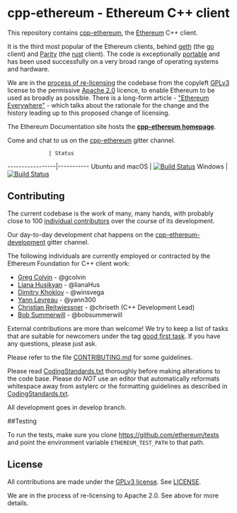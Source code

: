 # cpp-ethereum - Ethereum C++ client

This repository contains [cpp-ethereum](http://www.ethdocs.org/en/latest/ethereum-clients/cpp-ethereum/), the [Ethereum](http://ethereum.org) C++ client.

It is the third most popular of the Ethereum clients, behind [geth](https://github.com/ethereum/go-ethereum) (the [go](https://golang.org)
client) and [Parity](https://github.com/ethcore/parity) (the [rust](https://www.rust-lang.org/) client).  The code is exceptionally
[portable](http://www.ethdocs.org/en/latest/ethereum-clients/cpp-ethereum/portability.html) and has been used successfully on a very broad range
of operating systems and hardware.

We are in the [process of re-licensing](https://bobsummerwill.com/2016/07/12/c-re-licensing-plan/) the codebase from the copyleft
[GPLv3](https://en.wikipedia.org/wiki/GNU_General_Public_License) license to the permissive [Apache 2.0](https://en.wikipedia.org/wiki/Apache_License)
licence, to enable Ethereum to be used as broadly as possible.  There is a long-form
article - ["Ethereum Everywhere"](https://bobsummerwill.com/2016/07/12/ethereum-everywhere/) - which talks about the rationale for the change and
the history leading up to this proposed change of licensing.

The Ethereum Documentation site hosts the **[cpp-ethereum homepage](http://www.ethdocs.org/en/latest/ethereum-clients/cpp-ethereum/)**.

Come and chat to us on the [cpp-ethereum](https://gitter.im/ethereum/cpp-ethereum) gitter channel.

                 | Status
-----------------|-----------
Ubuntu and macOS | [![Build Status](https://travis-ci.org/bobsummerwill/cpp-ethereum.svg?branch=merge_repos)](https://travis-ci.org/bobsummerwill/cpp-ethereum)
Windows          | [![Build Status](https://ci.appveyor.com/api/projects/status/ke9kvs3u1g18vf5t/branch/merge_repos)](https://ci.appveyor.com/project/bobsummerwill/cpp-ethereum)

## Contributing

The current codebase is the work of many, many hands, with probably close to 100
[individual contributors](https://github.com/bobsummerwill/cpp-ethereum/graphs/contributors) over the course of its development.

Our day-to-day development chat happens on the [cpp-ethereum-development](https://gitter.im/ethereum/cpp-ethereum-development) gitter channel.

The following individuals are currently employed or contracted by the Ethereum Foundation for C++ client work:

- [Greg Colvin](https://github.com/gcolvin) - @gcolvin
- [Liana Husikyan](https://github.com/LianaHus) - @lianaHus
- [Dimitry Khoklov](https://github.com/winsvega) - @winsvega
- [Yann Levreau](https://github.com/yann300) - @yann300
- [Christian Reitwiessner](https://github.com/chriseth) - @chriseth (C++ Development Lead)
- [Bob Summerwill](https://github.com/bobsummerwill) - @bobsummerwill

External contributions are more than welcome!  We try to keep a list of tasks that are suitable for
newcomers under the tag [good first task](https://github.com/ethereum/webthree-umbrella/labels/good%20first%20task).
If you have any questions, please just ask.

Please refer to the file [CONTRIBUTING.md](CONTRIBUTING.md) for some guidelines.

Please read [CodingStandards.txt](CodingStandards.txt) thoroughly before making alterations to the code base.
Please do *NOT* use an editor that automatically reformats whitespace away from astylerc or the formatting guidelines
as described in [CodingStandards.txt](CodingStandards.txt).

All development goes in develop branch.

##Testing

To run the tests, make sure you clone https://github.com/ethereum/tests and point the environment variable
`ETHEREUM_TEST_PATH` to that path.

## License

All contributions are made under the [GPLv3 license](http://www.gnu.org/licenses/gpl-3.0.en.html). See [LICENSE](LICENSE).

We are in the process of re-licensing to Apache 2.0.   See above for more details.